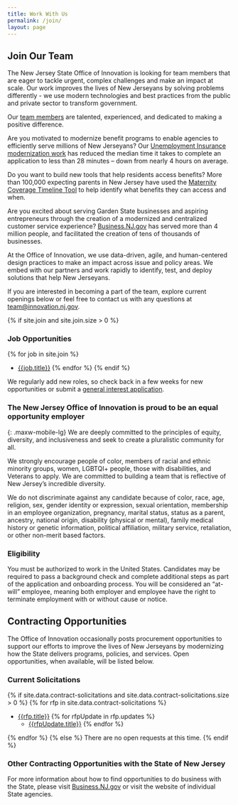 ```yaml
---
title: Work With Us
permalink: /join/
layout: page
---
```


## Join Our Team

The New Jersey State Office of Innovation is looking for team members that are eager to tackle urgent, complex challenges and make an impact at scale. Our work improves the lives of New Jerseyans by solving problems differently - we use modern technologies and best practices from the public and private sector to transform government.

Our [team members](https://innovation.nj.gov/about/team/our-team/) are talented, experienced, and dedicated to making a positive difference.

Are you motivated to modernize benefit programs to enable agencies to efficiently serve millions of New Jerseyans? Our [Unemployment Insurance modernization work](https://innovation.nj.gov/projects/ui-application-redesign/) has reduced the median time it takes to complete an application to less than 28 minutes – down from nearly 4 hours on average.

Do you want to build new tools that help residents access benefits? More than 100,000 expecting parents in New Jersey have used the [Maternity Coverage Timeline Tool](https://innovation.nj.gov/projects/maternity-coverage-tool/) to help identify what benefits they can access and when.

Are you excited about serving Garden State businesses and aspiring entrepreneurs through the creation of a modernized and centralized customer service experience? [Business.NJ.gov](https://innovation.nj.gov/projects/business-nj-gov/) has served more than 4 million people, and facilitated the creation of tens of thousands of businesses.

At the Office of Innovation, we use data-driven, agile, and human-centered design practices to make an impact across issue and policy areas. We embed with our partners and work rapidly to identify, test, and deploy solutions that help New Jerseyans.

If you are interested in becoming a part of the team, explore current openings below or feel free to contact us with any questions at [team@innovation.nj.gov](mailto:team@innovation.nj.gov).

{% if site.join and site.join.size > 0 %}

### Job Opportunities

{% for job in site.join %}

- [{{job.title}}]({{job.url}})
  {% endfor %}
  {% endif %}

We regularly add new roles, so check back in a few weeks for new opportunities or submit a [general interest application](https://innovation.nj.gov/join/general-interest/).

### The New Jersey Office of Innovation is proud to be an equal opportunity employer

{: .maxw-mobile-lg}
We are deeply committed to the principles of equity, diversity, and inclusiveness and seek to create a pluralistic community for all.

We strongly encourage people of color, members of racial and ethnic minority groups, women, LGBTQI+ people, those with disabilities, and Veterans to apply. We are committed to building a team that is reflective of New Jersey’s incredible diversity.

We do not discriminate against any candidate because of color, race, age, religion, sex, gender identity or expression, sexual orientation, membership in an employee organization, pregnancy, marital status, status as a parent, ancestry, national origin, disability (physical or mental), family medical history or genetic information, political affiliation, military service, retaliation, or other non-merit based factors.

### Eligibility

You must be authorized to work in the United States. Candidates may be required to pass a background check and complete additional steps as part of the application and onboarding process. You will be considered an “at-will” employee, meaning both employer and employee have the right to terminate employment with or without cause or notice.

## Contracting Opportunities

The Office of Innovation occasionally posts procurement opportunities to support our efforts to improve the lives of New Jerseyans by modernizing how the State delivers programs, policies, and services. Open opportunities, when available, will be listed below.

### Current Solicitations

{% if site.data.contract-solicitations and site.data.contract-solicitations.size > 0 %}
{% for rfp in site.data.contract-solicitations %}

- [{{rfp.title}}]({{rfp.url}})
  {% for rfpUpdate in rfp.updates %}
  - [{{rfpUpdate.title}}]({{rfpUpdate.url}})
    {% endfor %}

{% endfor %}
{% else %}
There are no open requests at this time.
{% endif %}

### Other Contracting Opportunities with the State of New Jersey

For more information about how to find opportunities to do business with the State, please visit [Business.NJ.gov](https://business.nj.gov/pages/government-contracting) or visit the website of individual State agencies.
